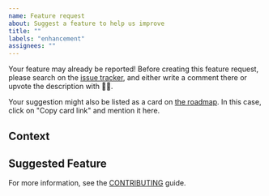 ```yaml
---
name: Feature request
about: Suggest a feature to help us improve
title: ""
labels: "enhancement"
assignees: ""
---
```


Your feature may already be reported!
Before creating this feature request, please search on the [issue tracker](https://github.com/andreoliwa/nitpick/issues), and either write a comment there or upvote the description with 👍🏻.

Your suggestion might also be listed as a card on [the roadmap](https://github.com/andreoliwa/nitpick/projects/1).
In this case, click on "Copy card link" and mention it here.

## Context

<!--- How has this issue affected you? What are you trying to accomplish? -->
<!--- Providing context helps us come up with a solution that is most useful in the real world -->

## Suggested Feature

<!--- Tell us how it should work, what's the expected behaviour -->
<!--- If suggesting a change/improvement, explain the difference from current behaviour -->
<!--- Not obligatory, but suggest a possible solution and/or ideas on how to implement the addition or change -->

For more information, see the [CONTRIBUTING](https://github.com/andreoliwa/nitpick/blob/master/CONTRIBUTING.rst) guide.

<!-- Thanks to https://github.com/stevemao/github-issue-templates/ for this template -->
